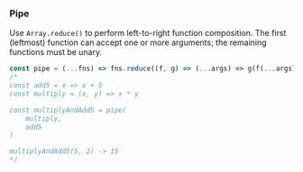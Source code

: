 ### Pipe

Use `Array.reduce()` to perform left-to-right function composition. The first (leftmost) function can accept one or more arguments; the remaining functions must be unary. 

```js
const pipe = (...fns) => fns.reduce((f, g) => (...args) => g(f(...args)))
/*
const add5 = x => x + 5
const multiply = (x, y) => x * y 

const multiplyAndAdd5 = pipe(
    multiply,
    add5
)

multiplyAndAdd5(5, 2) -> 15
*/
```
